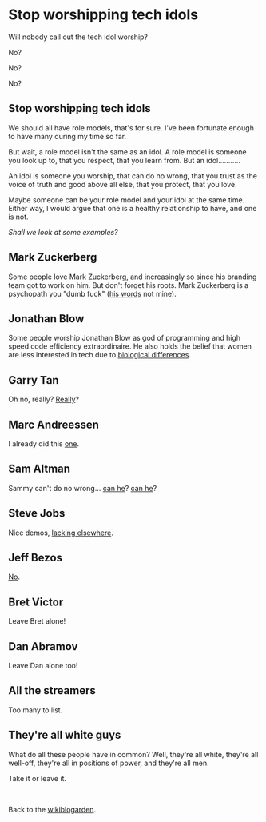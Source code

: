 # Stop worshipping tech idols

Will nobody call out the tech idol worship?

No? 

No? 

No? 

## Stop worshipping tech idols

We should all have role models, that's for sure. I've been fortunate enough to have many during my time so far.

But wait, a role model isn't the same as an idol. A role model is someone you look up to, that you respect, that you learn from. But an idol...........

An idol is someone you worship, that can do no wrong, that you trust as the voice of truth and good above all else, that you protect, that you love.

Maybe someone can be your role model and your idol at the same time. Either way, I would argue that one is a healthy relationship to have, and one is not. 

*Shall we look at some examples?*

## Mark Zuckerberg

Some people love Mark Zuckerberg, and increasingly so since his branding team got to work on him. But don't forget his roots. Mark Zuckerberg is a psychopath you "dumb fuck" ([his words](https://www.businessinsider.com/well-these-new-zuckerberg-ims-wont-help-facebooks-privacy-problems-2010-5) not mine).

## Jonathan Blow

Some people worship Jonathan Blow as god of programming and high speed code efficiency extraordinaire. He also holds the belief that women are less interested in tech due to [biological differences](https://x.com/hEnereyG/status/942651723998420993).

## Garry Tan

Oh no, really? [Really](https://news.ycombinator.com/item?id=39223766)?

## Marc Andreessen

I already did this [one](https://www.todepond.com/wikiblogarden/better-computing/worse-computing/e-acc).

## Sam Altman

Sammy can't do no wrong... [can he](https://x.com/BasedBeffJezos/status/1781968122049888620)? [can he](https://www.themarysue.com/annie-altmans-abuse-allegations-against-openais-sam-altman-highlight-the-need-to-prioritize-humanity-over-tech/)?

## Steve Jobs

Nice demos, [lacking elsewhere](https://nypost.com/2018/09/06/steve-jobs-exposed-as-an-abusive-creep-by-his-daughter/).

## Jeff Bezos

[No](https://en.m.wikipedia.org/wiki/Jeff_Bezos#Criticism).

## Bret Victor

Leave Bret alone!

## Dan Abramov

Leave Dan alone too! 

## All the streamers

Too many to list.

## They're all white guys

What do all these people have in common? Well, they're all white, they're all well-off, they're all in positions of power, and they're all men.

Take it or leave it.

<br>

Back to the [wikiblogarden](/wikiblogarden).
